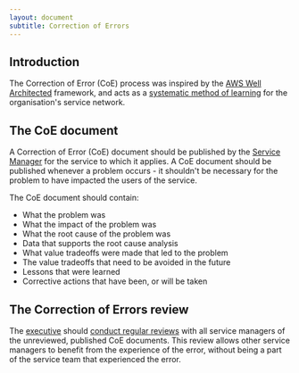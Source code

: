 ```yaml
---
layout: document
subtitle: Correction of Errors
---
```

## Introduction

The Correction of Error (CoE) process was inspired by the [AWS
Well Architected](https://wa.aws.amazon.com/wat.concept.coe.en.html)
framework, and acts as a [systematic method of
learning](/doctrine#do-we-use-systematic-mechanisms-of-learning) for
the organisation's service network.

## The CoE document

A Correction of Error (CoE) document should be published by the
[Service Manager](/services/#service-managers) for the service to which it applies. A CoE document
should be published whenever a problem occurs - it shouldn't be
necessary for the problem to have impacted the users of the service.

The CoE document should contain:

* What the problem was
* What the impact of the problem was
* What the root cause of the problem was
* Data that supports the root cause analysis
* What value tradeoffs were made that led to the problem
* The value tradeoffs that need to be avoided in the future
* Lessons that were learned
* Corrective actions that have been, or will be taken

## The Correction of Errors review

The [executive](/executive) should [conduct regular
reviews](/executive#review-correction-of-error-documents) with all
service managers of the unreviewed, published CoE documents. This
review allows other service managers to benefit from the experience of
the error, without being a part of the service team that experienced
the error.


